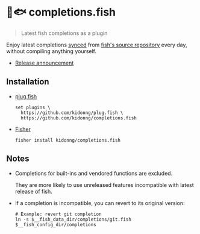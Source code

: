 # 💅🐟 completions.fish

> Latest fish completions as a plugin

Enjoy latest completions [synced](sync.fish) from [fish's source repository](https://github.com/fish-shell/fish-shell) every day, without compiling anything yourself.

- [Release announcement](https://github.com/fish-shell/fish-shell/discussions/8490)

## Installation

- [plug.fish](https://github.com/kidonng/plug.fish)

  ```fish
  set plugins \
    https://github.com/kidonng/plug.fish \
    https://github.com/kidonng/completions.fish
  ```

- [Fisher](https://github.com/jorgebucaran/fisher)

  ```fish
  fisher install kidonng/completions.fish
  ```

## Notes

- Completions for built-ins and vendored functions are excluded.

  They are more likely to use unreleased features incompatible with latest release of fish.

- If a completion is incompatible, you can revert to its original version:

  ```fish
  # Example: revert git completion
  ln -s $__fish_data_dir/completions/git.fish $__fish_config_dir/completions
  ```
